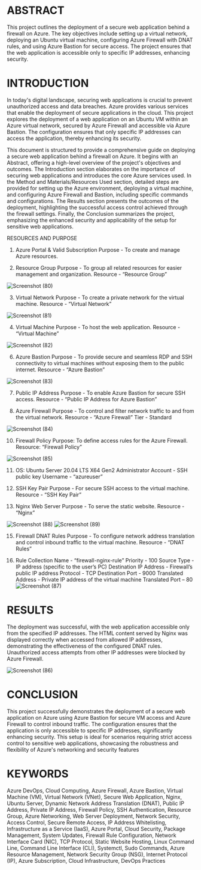 # ABSTRACT

This project outlines the deployment of a secure web application behind a firewall on Azure. The key objectives include setting up a virtual network, deploying an Ubuntu virtual machine, configuring Azure Firewall with DNAT rules, and using Azure Bastion for secure access. The project ensures that the web application is accessible only to specific IP addresses, enhancing security.

# INTRODUCTION

In today's digital landscape, securing web applications is crucial to prevent unauthorized access and data breaches. Azure provides various services that enable the deployment of secure applications in the cloud. This project explores the deployment of a web application on an Ubuntu VM within an Azure virtual network, secured by Azure Firewall and accessible via Azure Bastion. The configuration ensures that only specific IP addresses can access the application, thereby enhancing its security.

This document is structured to provide a comprehensive guide on deploying a secure web application behind a firewall on Azure. It begins with an Abstract, offering a high-level overview of the project's objectives and outcomes. The Introduction section elaborates on the importance of securing web applications and introduces the core Azure services used. In the Method and Materials/Resources Used section, detailed steps are provided for setting up the Azure environment, deploying a virtual machine, and configuring Azure Firewall and Bastion, including specific commands and configurations. The Results section presents the outcomes of the deployment, highlighting the successful access control achieved through the firewall settings. Finally, the Conclusion summarizes the project, emphasizing the enhanced security and applicability of the setup for sensitive web applications.

RESOURCES AND PURPOSE

1. Azure Portal & Valid Subscription
Purpose - To create and manage Azure resources.

2. Resource Group 
Purpose - To group all related resources for easier management and organization.
Resource - “Resource Group”

![Screenshot (80)](https://github.com/sohamk1112/Secure-Deployment-of-a-Web-Application-Behind-an-Azure-Firewall/assets/85565566/5ce710a3-e3db-4857-bc06-168aa0a2fb63)


3. Virtual Network
Purpose - To create a private network for the virtual machine.
Resource - “Virtual Network”

![Screenshot (81)](https://github.com/sohamk1112/Secure-Deployment-of-a-Web-Application-Behind-an-Azure-Firewall/assets/85565566/9d13a5ec-8156-4e92-99ca-a6631b89bfd8)

4. Virtual Machine
Purpose - To host the web application.
Resource - “Virtual Machine”

![Screenshot (82)](https://github.com/sohamk1112/Secure-Deployment-of-a-Web-Application-Behind-an-Azure-Firewall/assets/85565566/b2499142-3932-4a81-a981-78c957974695)


6. Azure Bastion
Purpose - To provide secure and seamless RDP and SSH connectivity to virtual machines without exposing them to the public internet.
Resource - “Azure Bastion”

![Screenshot (83)](https://github.com/sohamk1112/Secure-Deployment-of-a-Web-Application-Behind-an-Azure-Firewall/assets/85565566/99d3741c-b517-4929-82a9-a8be44285b74)


7. Public IP Address
Purpose - To enable Azure Bastion for secure SSH access.
Resource - “Public IP Address for Azure Bastion”



8. Azure Firewall
Purpose - To control and filter network traffic to and from the virtual network.
Resource - “Azure Firewall”
Tier - Standard

![Screenshot (84)](https://github.com/sohamk1112/Secure-Deployment-of-a-Web-Application-Behind-an-Azure-Firewall/assets/85565566/a3742228-3a4c-43f2-a724-becc51681ef0)



10. Firewall Policy
Purpose: To define access rules for the Azure Firewall.
Resource: “Firewall Policy”

![Screenshot (85)](https://github.com/sohamk1112/Secure-Deployment-of-a-Web-Application-Behind-an-Azure-Firewall/assets/85565566/e8025e6f-bb74-48b8-8a54-9850a88e4524)


11. OS: Ubuntu Server 20.04 LTS X64 Gen2
Administrator Account - SSH public key
Username - “azureuser”

12. SSH Key Pair
Purpose - For secure SSH access to the virtual machine.
Resource - “SSH Key Pair”

13. Nginx Web Server
Purpose - To serve the static website.
Resource - “Nginx”

![Screenshot (88)](https://github.com/sohamk1112/Secure-Deployment-of-a-Web-Application-Behind-an-Azure-Firewall/assets/85565566/27d19fd0-780c-4744-a999-12fdf0e04962)
![Screenshot (89)](https://github.com/sohamk1112/Secure-Deployment-of-a-Web-Application-Behind-an-Azure-Firewall/assets/85565566/bce905b7-28e0-49b3-9fad-ea9bb5c5765e)




15. Firewall DNAT Rules
Purpose - To configure network address translation and control inbound traffic to the virtual machine.
Resource - “DNAT Rules” 

16. Rule Collection 
Name - “firewall-nginx-rule”
Priority - 100
Source Type - IP address (specific to the user’s PC)
Destination IP Address - Firewall’s public IP address
Protocol - TCP
Destination Port - 9000
Translated Address - Private IP address of the virtual machine
Translated Port – 80
![Screenshot (87)](https://github.com/sohamk1112/Secure-Deployment-of-a-Web-Application-Behind-an-Azure-Firewall/assets/85565566/0e40f3bc-da5b-45d4-b288-cd8510e02a5b)



# RESULTS

The deployment was successful, with the web application accessible only from the specified IP addresses. The HTML content served by Nginx was displayed correctly when accessed from allowed IP addresses, demonstrating the effectiveness of the configured DNAT rules. Unauthorized access attempts from other IP addresses were blocked by Azure Firewall.

![Screenshot (86)](https://github.com/sohamk1112/Secure-Deployment-of-a-Web-Application-Behind-an-Azure-Firewall/assets/85565566/3ab4076c-061e-47aa-a55b-4635925ec6e5)




# CONCLUSION

This project successfully demonstrates the deployment of a secure web application on Azure using Azure Bastion for secure VM access and Azure Firewall to control inbound traffic. The configuration ensures that the application is only accessible to specific IP addresses, significantly enhancing security. This setup is ideal for scenarios requiring strict access control to sensitive web applications, showcasing the robustness and flexibility of Azure's networking and security features

# KEYWORDS

Azure DevOps, Cloud Computing, Azure Firewall, Azure Bastion, Virtual Machine (VM), Virtual Network (VNet), Secure Web Application, Nginx, Ubuntu Server, Dynamic Network Address Translation (DNAT), Public IP Address, Private IP Address, Firewall Policy, SSH Authentication, Resource Group, Azure Networking, Web Server Deployment, Network Security, Access Control, Secure Remote Access, IP Address Whitelisting, Infrastructure as a Service (IaaS), Azure Portal, Cloud Security, Package Management, System Updates, Firewall Rule Configuration, Network Interface Card (NIC), TCP Protocol, Static Website Hosting, Linux Command Line, Command Line Interface (CLI), Systemctl, Sudo Commands, Azure Resource Management, Network Security Group (NSG), Internet Protocol (IP), Azure Subscription, Cloud Infrastructure, DevOps Practices
